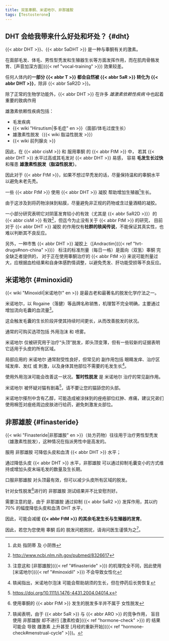 ```yaml
---
title: 双氢睾酮、米诺地尔、非那雄胺
tags: [Testosterone]
---
```


## DHT 会给我带来什么好处和坏处？ {#dht}

{{< abbr DHT >}}、{{< abbr 5aDHT >}} 是一种与睾酮有关的激素。

在面部毛发、体毛、男性型秃发和生殖器生长等方面发挥作用，而在肌肉骨骼发育、[声音加深方面]({{< ref "vocal-training" >}}) 效果较差。

任何人体内的**一部分 {{< abbr T >}} 都会自然被 {{< abbr 5aR >}} 转化为 {{< abbr DHT >}}**，除非 {{< abbr 5aR2D >}}。

除了正常的生物学功能外，{{< abbr DHT >}} 在许多 _雄激素依赖性疾病_ 中也起着重要的致病作用

雄激素依赖性疾病包括：

- 毛发疾病
- {{< wiki "Hirsutism|多毛症" en >}}（面部/体毛过度生长）
- 雄激素性脱发（{{< wiki 脂溢性脱发 >}}）
- {{< wiki 前列腺炎 >}}

因此，在 {{< abbr cisM >}} 和 服用睾酮 的 {{< abbr FtM >}} 中，
若其 {{< abbr DHT >}} 水平过高或其毛发对 {{< abbr DHT >}} 易感，
容易 **毛发生长过快** 和罹患 **雄激素性脱发（脂溢性脱发）**。

因此对于 {{< abbr FtM >}}，如果不想过早秃发的话，尽量保持温和的睾酮水平以避免未老先秃。

一些 {{< abbr FtM >}} 使用 {{< abbr DHT >}} 凝胶 帮助增加生殖器[^genitals]生长。

[^genitals]: 此处 指阴蒂 及 小阴唇

由于这涉及到将药物涂抹到粘膜，尽量避免非正规的药物或含过量酒精的凝胶。

一小部分研究表明它对阴茎发育较小的有效（尤其是 {{< abbr 5aR2D >}}）的 {{< abbr cisM >}} 有效[^1]，但迄今为止没有关于 {{< abbr FtM >}} 的研究，
目前对于 {{< abbr DHT >}} 凝胶 的作用仅有**社群的轶闻传说**，不能保证其真实性，也难以判断其不良反应。

[^1]: <http://www.ncbi.nlm.nih.gov/pubmed/8326617>

另外，一种市售 {{< abbr DHT >}} 凝胶上（[Andractim]({{< ref "hrt-drugs#non-china" >}})） 标注的标准剂量（每日一格）是面向（双氢）睾酮 完全缺乏者提供的，
对于正在使用睾酮治疗的 {{< abbr FtM >}} 来说可能剂量过大，应根据血检结果和自身体感酌情调整，以避免秃发、肝功能受损等不良反应。

## 米诺地尔 {#minoxidil}

{{< wiki "Minoxidil|米诺地尔" en >}} 是最古老和最著名的脱发化学疗法之一。

米诺地尔，以 Rogaine（落健）等品牌名称销售，机理暂不完全明确，主要通过增加流向毛囊的血流量[^2]。

这会触发毛囊的生长阶段并使其持续时间更长，从而改善脱发的状况。

[^2]: 注意这和 [非那雄胺]({{< ref "#finasteride" >}}) 的机理完全不同，因此使用 [米诺地尔]({{< ref "#minoxidil" >}}) 不会导致女性化

通常的可购买选项包括 外用泡沫 和 喷雾。

米诺地尔 仅被研究用于治疗“头顶”脱发，即头顶变薄，但有一些较新的证据表明它适用于头皮的所有区域。

局部应用的 米诺地尔 通常耐受性良好，但常见的 副作用包括 眼睛发痒、治疗区域发痒、发红 或 刺激，以及身体其他部位不需要的毛发生长[^3]。

[^3]: 轶闻指出，米诺地尔泡沫 可能会帮助胡须的生长，但在停药后长势恢复

使用外用泡沫可能会改善这一状况。**暂时性脱发** 是 米诺地尔 治疗的常见副作用。

米诺地尔 被怀疑对猫有剧毒[^4]，请不要让您的猫舔您的头部。

[^4]: <https://doi.org/10.1111/j.1476-4431.2004.04014.x>

米诺地尔搽剂中含有乙醇，可能造成被涂抹到的痤疮部位红肿、疼痛，建议兄弟们使用棉签对痤疮周边皮肤进行给药，避免刺激发炎部位。

## 非那雄胺 {#finasteride}

{{< wiki "Finasteride|非那雄胺" en >}}（处方药物）往往用于治疗男性型秃发（雄激素性脱发），这种情况在指派男性中是高发的。

服用 非那雄胺 可降低头皮和血清 {{< abbr DHT >}} 水平；

通过降低头皮 {{< abbr DHT >}} 水平，非那雄胺 可以通过抑制毛囊变小的方式维持或增加头皮末端毛发的数量及生长期。

口服非那雄胺 对头顶最有效，但可以减少头皮所有区域的脱发。

针对女性脱发[^5]进行的 非那雄胺 测试结果并不比安慰剂好。

[^5]: 使用睾酮的 {{< abbr FtM >}} 发生的脱发多半并不属于 女性脱发

需要注意的是，由于 非那雄胺 通过抑制 {{< abbr 5aR2 >}} 发挥作用，其以约 70% 的幅度降低头皮和血清 DHT 水平，

因此，可能会减缓 **{{< abbr FtM >}} 的其余毛发生长与生殖器的发育**。

因此，若您为您使用 睾酮 后的 脱发问题困扰，请询问医生谨慎为之[^6]。

[^6]:
    轶闻表明，由于 {{< abbr 5aR >}} 与 {{< abbr ARO >}} 的竞争作用，
    盲目使用 非那雄胺 却不进行 [激素检查]({{< ref "hormone-check" >}}) 的 结果可能会
    导致 雌激素 上升甚至 [月经的重新开始]({{< ref "hormone-check#menstrual-cycle" >}})。
